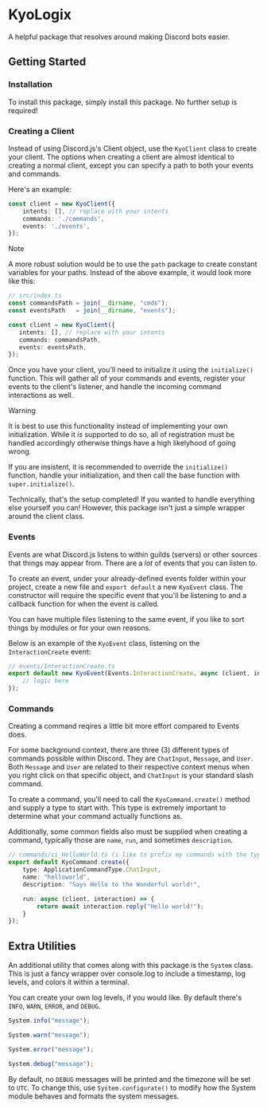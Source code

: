 # KyoLogix

A helpful package that resolves around making Discord bots easier.

## Getting Started

### Installation

To install this package, simply install this package. No further setup is required!

### Creating a Client

Instead of using Discord.js's Client object, use the `KyoClient` class to create your client.
The options when creating a client are almost identical to creating a normal client, except you can specify a path to both your events and commands.

Here's an example:

```typescript
const client = new KyoClient({
    intents: [], // replace with your intents
    commands: './commands',
    events: './events',
});
```

> [!NOTE]
> A more robust solution would be to use the `path` package to create constant variables for your paths. Instead of the above example, it would look more like this:
>
> ```typescript
> // src/index.ts
> const commandsPath = join(__dirname, "cmds");
> const eventsPath   = join(__dirname, "events");
>
> const client = new KyoClient({
>    intents: [], // replace with your intents
>    commands: commandsPath,
>    events: eventsPath,
> });
> ```

Once you have your client, you'll need to initialize it using the `initialize()` function. This will gather all of your commands and events, register your events to the client's listener, and handle the incoming command interactions as well.

> [!WARNING]
> It is best to use this functionality instead of implementing your own initialization. While it *is* supported to do so,
> all of registration must be handled accordingly otherwise things have a high likelyhood of going wrong.
>
> If you are insistent, it is recommended to override the `initialize()` function, handle your initialization, and then call
> the base function with `super.initialize()`.

Technically, that's the setup completed! If you wanted to handle everything else yourself you can! However, this
package isn't just a simple wrapper around the client class.

### Events

Events are what Discord.js listens to within guilds (servers) or other sources that things may appear from. There are a *lot* of events that you can listen to.

To create an event, under your already-defined events folder within your project, create a new file and `export default` a new `KyoEvent` class. The constructor will require the
specific event that you'll be listening to and a callback function for when the event is called.

You can have multiple files listening to the same event, if you like to sort things by modules or for your own reasons.

Below is an example of the `KyoEvent` class, listening on the `InteractionCreate` event:

```typescript
// events/InteractionCreate.ts
export default new KyoEvent(Events.InteractionCreate, async (client, interaction) => {
    // logic here
});
```

### Commands

Creating a command reqires a little bit more effort compared to Events does.

For some background context, there are three (3) different types of commands possible within Discord. They are `ChatInput`, `Message`, and `User`. Both `Message` and `User` are related
to their respective context menus when you right click on that specific object, and `ChatInput` is your standard slash command.

To create a command, you'll need to call the `KyoCommand.create()` method and supply a type to start with. This type is extremely important to determine what your command actually functions as.

Additionally, some common fields also must be supplied when creating a command, typically those are `name`, `run`, and sometimes `description`.

```typescript
// commands/ci_HelloWorld.ts (i like to prefix my commands with the type)
export default KyoCommand.create({
    type: ApplicationCommandType.ChatInput,
    name: "helloworld",
    description: "Says Hello to the Wonderful world!",

    run: async (client, interaction) => {
        return await interaction.reply("Hello world!");
    }
});
```

## Extra Utilities

An additional utility that comes along with this package is the `System` class. This is just a fancy wrapper over
console.log to include a timestamp, log levels, and colors it within a terminal.

You can create your own log levels, if you would like. By default there's `INFO`, `WARN`, `ERROR`, and `DEBUG`.

```typescript
System.info("message");

System.warn("message");

System.error("message");

System.debug("message");
```

By default, no `DEBUG` messages will be printed and the timezone will be set to `UTC`. To change this, use `System.configurate()` to modify how the System module behaves and formats the
system messages.
